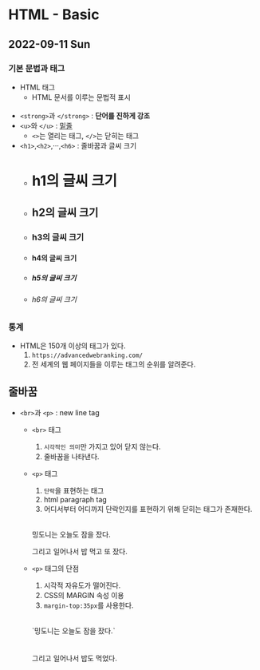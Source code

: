 # HTML - Basic
## 2022-09-11 Sun

### 기본 문법과 태그
* HTML 태그 
   - HTML 문서를 이루는 문법적 표시
  <br><br>
* `<strong>`과 `</strong>` : <strong>단어를 진하게 강조</strong>
* `<u>`와 `</u>` : <u>밑줄</u>
   - `<>`는 열리는 태그, `</>`는 닫히는 태그
* `<h1>`,`<h2>`,···,`<h6>` : 줄바꿈과 글씨 크기
   - <h1>h1의 글씨 크기</h1>
   - <h2>h2의 글씨 크기</h2>
   - <h3>h3의 글씨 크기</h3>
   - <h4>h4의 글씨 크기</h4>
   - <h5>h5의 글씨 크기</h5>
   - <h6>h6의 글씨 크기</h6>

### 통계
* HTML은 150개 이상의 태그가 있다.
    1. `https://advancedwebranking.com/` 
    2. 전 세계의 웹 페이지들을 이루는 태그의 순위를 알려준다.

## 줄바꿈
* `<br>`과 `<p>` : new line tag
  - `<br>` 태그
    1. `시각적인 의미`만 가지고 있어 닫지 않는다.
    2. 줄바꿈을 나타낸다.

  - `<p>` 태그
    1. `단락`을 표현하는 태그
    2. html paragraph tag
    3. 어디서부터 어디까지 단락인지를 표현하기 위해 닫히는 태그가 존재한다.
    <br><br>
      <p>밍도니는 오늘도 잠을 잤다.</p> <p>그리고 일어나서 밥 먹고 또 잤다.</p>

  - `<p>` 태그의 단점
    1. 시각적 자유도가 떨어진다.
    2. CSS의 MARGIN 속성 이용
    3. `margin-top:35px`를 사용한다.
    <br><br>
      <p>`밍도니는 오늘도 잠을 잤다.`</p> <p style="margin-top:35px">그리고 일어나서 밥도 먹었다.</p>